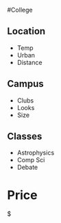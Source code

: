 #College

## Location
- Temp 
- Urban 
- Distance
## Campus
- Clubs 
- Looks 
- Size
## Classes
- Astrophysics 
- Comp Sci 
- Debate
# Price
$ 
